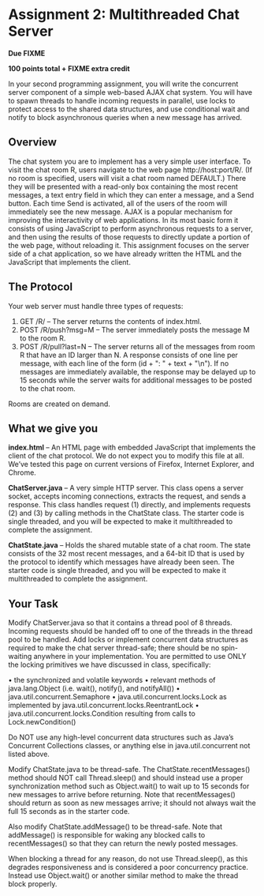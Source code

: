 # Assignment 2: Multithreaded Chat Server

**Due FIXME**

**100 points total + FIXME extra credit** 

In your second programming assignment, you will write the concurrent server component of a simple web-based AJAX chat system. You will have to spawn threads to handle incoming requests in parallel, use locks to protect access to the shared data structures, and use conditional wait and notify to block asynchronous queries when a new message has arrived.


## Overview ##

The chat system you are to implement has a very simple user interface. To visit the chat room R, users navigate to the web page http://host:port/R/. (If no room is specified, users will visit a chat room named DEFAULT.) There they will be presented with a read-only box containing the most recent messages, a text entry field in which they can enter a message, and a Send button. Each time Send is activated, all of the users of the room will immediately see the new message. AJAX is a popular mechanism for improving the interactivity of web applications. In its most basic form it consists of using JavaScript to perform asynchronous requests to a server, and then using the results of those requests to directly update a portion of the web page, without reloading it. This assignment focuses on the server side of a chat application, so we have already written the HTML and the JavaScript that implements the client. 

## The Protocol ##

Your web server must handle three types of requests: 

1. GET /R/ – The server returns the contents of index.html. 
2. POST /R/push?msg=M – The server immediately posts the message M to the room R.
3. POST /R/pull?last=N – The server returns all of the messages from room R that have an ID larger than N. A response consists of one line per message, with each line of the form (id + ": " + text + "\n"). If no messages are immediately available, the response may be delayed up to 15 seconds while the server waits for additional messages to be posted to the chat room.

Rooms are created on demand.

## What we give you ##

__index.html__ – An HTML page with embedded JavaScript that implements the client of the chat protocol. We do not expect you to modify this file at all. We’ve tested this page on current versions of Firefox, Internet Explorer, and Chrome. 

__ChatServer.java__ – A very simple HTTP server. This class opens a server socket, accepts incoming connections, extracts the request, and sends a response. This class handles request (1) directly, and implements requests (2) and (3) by calling methods in the ChatState class. The starter code is single threaded, and you will be expected to make it multithreaded to complete the assignment. 

__ChatState.java__ – Holds the shared mutable state of a chat room. The state consists of the 32 most recent messages, and a 64-bit ID that is used by the protocol to identify which messages have already been seen. The starter code is single threaded, and you will be expected to make it multithreaded to complete the assignment. 

## Your Task ##

Modify ChatServer.java so that it contains a thread pool of 8 threads.  Incoming requests should be handed off to one of the threads in the thread pool to be handled. Add locks or implement concurrent data structures as required to make the chat server thread-safe; there should be no spin-waiting anywhere in your implementation. You are permitted to use ONLY the locking primitives we have discussed in class, specifically: 

• the synchronized and volatile keywords
• relevant methods of java.lang.Object (i.e. wait(), notify(), and notifyAll()) 
• java.util.concurrent.Semaphore 
• java.util.concurrent.locks.Lock as implemented by java.util.concurrent.locks.ReentrantLock • java.util.concurrent.locks.Condition resulting from calls to Lock.newCondition() 

Do NOT use any high-level concurrent data structures such as Java’s Concurrent Collections classes, or anything else in java.util.concurrent not listed above. 

Modify ChatState.java to be thread-safe. The ChatState.recentMessages() method should NOT call Thread.sleep() and should instead use a proper synchronization method such as Object.wait() to wait up to 15 seconds for new messages to arrive before returning. Note that recentMessages() should return as soon as new messages arrive; it should not always wait the full 15 seconds as in the starter code. 

Also modify ChatState.addMessage() to be thread-safe. Note that addMessage() is responsible for waking any blocked calls to recentMessages() so that they can return the newly posted messages. 

When blocking a thread for any reason, do not use Thread.sleep(), as this degrades responsiveness and is considered a poor concurrency practice. Instead use Object.wait() or another similar method to make the thread block properly. 
